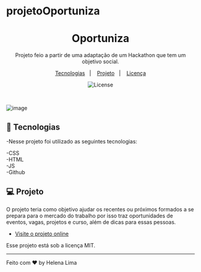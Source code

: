 # projetoOportuniza
<h1 align="center">Oportuniza</h1>

<p align="center">
Projeto feio a partir de uma adaptação de um Hackathon que tem um objetivo social.<br/>
</p>

<p align="center">
  <a href="#-tecnologias">Tecnologias</a>&nbsp;&nbsp;&nbsp;|&nbsp;&nbsp;&nbsp;
  <a href="#-projeto">Projeto</a>&nbsp;&nbsp;&nbsp;|&nbsp;&nbsp;&nbsp;
  <a href="#memo-licença">Licença</a>
</p>

<p align="center">
  <img alt="License" src="https://img.shields.io/static/v1?label=license&message=MIT&color=49AA26&labelColor=000000">
</p>

<br>


![image](https://user-images.githubusercontent.com/71864098/207725394-a5d70eac-af28-465c-a09c-082d369e1b48.png)

## 🚀 Tecnologias

-Nesse projeto foi utilizado as seguintes tecnologias:

-CSS <br>
-HTML <br>
-JS <br>
-Github <br>

## 💻 Projeto

O projeto teria como objetivo ajudar os recentes ou próximos formados a se prepara para o mercado do trabalho por isso traz oportunidades de eventos, vagas, projetos e curso, além de dicas para essas pessoas.

- [Visite o projeto online](https://helenapl145.github.io/projetoOportuniza/)

Esse projeto está sob a licença MIT.

---

Feito com ♥ by Helena Lima

